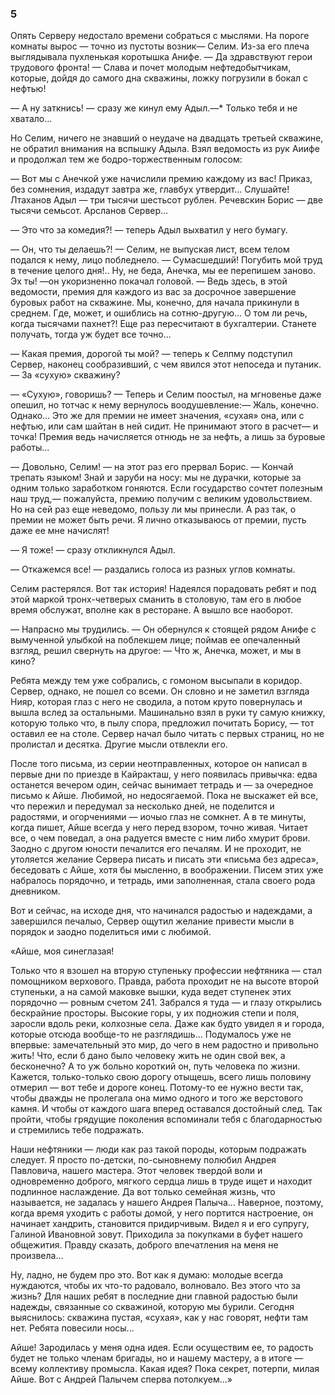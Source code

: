 ### 5

Опять Серверу недостало времени собраться с мыслями.
На пороге комнаты вырос — точно из пустоты возник— Селим.
Из-за его плеча выглядывала пухленькая коротышка Анифе.
— Да здравствуют герои трудового фронта!
— Слава и почет молодым нефтедобытчикам, которые, дойдя до самого дна скважины, ложку погрузили в бокал с нефтью!


— А ну заткнись!
— сразу же кинул ему Адыл.—* Только тебя и не хватало...

Но Селим, ничего не знавший о неудаче на двадцать третьей скважине, не обратил внимания на вспышку Адыла.
Взял ведомость из рук Аиифе и продолжал тем же бодро-торжественным голосом:

— Вот мы с Анечкой уже начислили премию каждому из вас!
Приказ, без сомнения, издадут завтра же, главбух утвердит...
Слушайте!
Лтаханов Адыл — три тысячи шестьсот рублен.
Речевскин Борис — две тысячи семьсот.
Арсланов Сервер...

— Это что за комедия?!
— теперь Адыл выхватил у него бумагу.

— Он, что ты делаешь?!
— Селим, не выпуская лист, всем телом подался к нему, лицо побледнело.
— Сумасшедший!
Погубить мой труд в течение целого дня!..
Ну, не беда, Анечка, мы ее перепишем заново.
Эх ты!
—он укоризненно покачал головой.
— Ведь здесь, в этой ведомости, премия для каждого из вас за досрочное завершение буровых работ на скважине.
Мы, конечно, для начала прикинули в среднем.
Где, может, и ошиблись на сотню-другую...
О том ли речь, когда тысячами пахнет?!
Еще раз пересчитают в бухгалтерии.
Станете получать, тогда уж будет все точно...

— Какая премия, дорогой ты мой?
— теперь к Селпму подступил Сервер, наконец сообразивший, с чем явился этот непоседа и путаник.
— За «сухую» скважину?

— «Сухую», говоришь?
— Теперь и Селим поостыл, на мгновенье даже опешил, но тотчас к нему вернулось воодушевление:— Жаль, конечно.
Однако...
Это же для премии не имеет значения, «сухая» она, или с нефтью, или сам шайтан в ней сидит.
Не принимают этого в расчет— и точка!
Премия ведь начисляется отнюдь не за нефть, а лишь за буровые работы...

— Довольно, Селим!
— на этот раз его прервал Борис.
— Кончай трепать языком!
Знай и заруби на носу: мы не дурачки, которые за одним только заработком гоняются.
Если государство сочтет полезным наш труд,— пожалуйста, премию получим с великим удовольствием.
Но на сей раз еще неведомо, пользу ли мы принесли.
А раз так, о премии не может быть речи.
Я лично отказываюсь от премии, пусть даже ее мне начислят!

— Я тоже!
— сразу откликнулся Адыл.

— Откажемся все!
— раздались голоса из разных углов комнаты.

Селим растерялся.
Вот так история!
Надеялся порадовать ребят и под этой маркой тронх-четверых сманить в столовую, там его в любое время обслужат, вполне как в ресторане.
А вышло все наоборот.

— Напрасно мы трудились.
— Он обернулся к стоящей рядом Анифе с вымученной улыбкой на поблекшем лице; поймав ее опечаленный взгляд, решил свернуть на другое: — Что ж, Анечка, может, и мы в кино?

Ребята между тем уже собрались, с гомоном высыпали в коридор.
Сервер, однако, не пошел со всеми.
Он словно и не заметил взгляда Нияр, которая глаз с него не сводила, а потом круто повернулась и вышла вслед за остальными.
Машинально взял в руки ту самую книжку, которую только что, в пылу спора, предложил почитать Борису, — тот оставил ее на столе.
Сервер начал было читать с первых страниц, но не пролистал и десятка.
Другие мысли отвлекли его.

После того письма, из серии неотправленных, которое он написал в первые дни по приезде в Кайракташ, у него появилась привычка: едва останется вечером один, сейчас вынимает тетрадь и — за очередное письмо к Айше.
Любимой, но недосягаемой.
Пока не выскажет ей все, что пережил и передумал за несколько дней, не поделится и радостями, и огорчениями — иочыо глаз не сомкнет.
А в те минуты, когда пишет, Айше всегда у него перед взором, точно живая.
Читает все, о чем поведал, а она радуется вместе с ним либо хмурит брови.
Заодно с другом юности печалится его печалям.
И не проходит, не утоляется желание Сервера писать и писать эти «письма без адреса», беседовать с Айше, хотя бы мысленно, в воображении.
Писем этих уже набралось порядочно, и тетрадь, ими заполненная, стала своего рода дневником.

Вот и сейчас, на исходе дня, что начинался радостью и надеждами, а завершился печалыо, Сервер ощутил желание привести мысли в порядок и заодно поделиться ими с любимой.

«Айше, моя синеглазая!

Только что я взошел на вторую ступеньку профессии нефтяника — стал помощником верхового.
Правда, работа проходит не на высоте второй ступеньки, а на самой маковке вышки, куда ведет ступенек этих порядочно — ровным счетом 241.
Забрался я туда — и глазу открылись бескрайние просторы.
Высокие горы, у их подножия степи и поля, заросли вдоль реки, колхозные села.
Даже как будто увидел я и города, которые отсюда вообще-то не разглядишь...
Подумалось уже не впервые: замечательный это мир, до чего в нем радостно и привольно жить!
Что, если б дано было человеку жить не один свой век, а бесконечно?
А то уж больно короткий он, путь человека по жизни.
Кажется, только-только свою дорогу отыщешь, всего лишь половину отмерил — вот тебе и дороге конец.
Потому-то ее нужно вести так, чтобы дважды не пролегала она мимо одного и того же верстового камня.
И чтобы от каждого шага вперед оставался достойный след.
Так пройти, чтобы грядущие поколения вспоминали тебя с благодарностью и стремились тебе подражать.

Наши нефтяники — люди как раз такой породы, которым подражать следует.
Я просто по-детски, по-сыновнему полюбил Андрея Павловича, нашего мастера.
Этот человек твердой воли и одновременно доброго, мягкого сердца лишь в труде ищет и находит подлинное наслаждение.
Да вот только семейная жизнь, что называется, не задалась у нашего Андрея Палыча...
Наверное, поэтому, когда время уходить с работы домой, у него портится настроение, он начинает хандрить, становится придирчивым.
Видел я и его супругу, Галиной Ивановной зовут.
Приходила за покупками в буфет нашего общежития.
Правду сказать, доброго впечатления на меня не произвела...

Ну, ладно, не будем про это.
Вот как я думаю: молодые всегда нуждаются, чтобы их что-то радовало, волновало.
Вез этого что за жизнь?
Для наших ребят в последние дни главной радостью были надежды, связанные со скважиной, которую мы бурили.
Сегодня выяснилось: скважина пустая, «сухая», как у нас говорят, нефти там нет.
Ребята повесили носы...

Айше!
Зародилась у меня одна идея.
Если осуществим ее, то радость будет не только членам бригады, но и нашему мастеру, а в итоге — всему коллективу промысла.
Какая идея?
Пока секрет, потерпи, милая Айше.
Вот с Андрей Палычем сперва потолкуем...»
